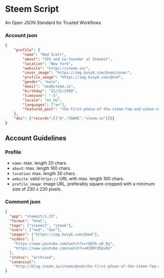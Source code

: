 # Steem Script

An Open JSON Standard for Trusted Workflows

### Account json

```json
{
    "profile": {
        "name": "Ned Scott",
        "about": "CEO and Co-founder at Steemit",
        "location": "New York",
        "website": "https://steem.io/",
        "cover_image": "https://img.busy6.com/@ned/cover",
        "profile_image": "https://img.busy6.com/@ned",
        "gender": "male",
        "email": "ned@steem.io",
        "birthday": "12/31/1999",
        "timezone": "-5",
        "locale": "en_US",
        "languages": ["en"],
        "featured_post": "the-first-phase-of-the-steem-faq-and-wikee-consolidation-of-knowledge"
    },
    "dns": {"records":[["@","CNAME","steem.io"]]}}
}
```

## Account Guidelines

### Profile

- `name`: max. length 20 chars.
- `about`: max. length 160 chars.
- `location`: max. length 30 chars.
- `website`: valid `https://` URL with max. length 100 chars.
- `profile_image`: image URL, preferably square-cropped with a minimum size of 230 x 230 pixels.

### Comment json

```json
{
  "app": "steemit/1.23",
  "format": "html",
  "tags": ["steemit", "steem"],
  "users": ["ned", "dan"],
  "images": ["https://img.busy6.com/@ned"],
  "videos": [
    "https://www.youtube.com/watch?v=rkQ7b-u8_6g",
    "https://www.youtube.com/watch?v=H399YZ0pv0o"
  ],
  "status": "archived",
  "canonical":
    "http://blog.steem.io/steem/@ned/the-first-phase-of-the-steem-faq-and-wikee-consolidation-of-knowledge"
}
```
